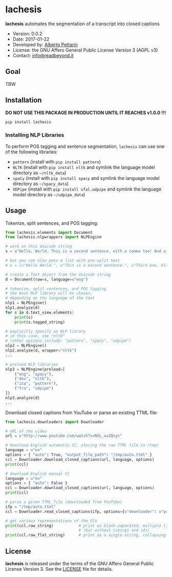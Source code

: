 # lachesis

**lachesis** automates the segmentation of a transcript into closed captions

* Version: 0.0.2
* Date: 2017-01-22
* Developed by: [Alberto Pettarin](http://www.albertopettarin.it/)
* License: the GNU Affero General Public License Version 3 (AGPL v3)
* Contact: [info@readbeyond.it](mailto:info@readbeyond.it)

## Goal

TBW


## Installation

**DO NOT USE THIS PACKAGE IN PRODUCTION UNTIL IT REACHES v1.0.0 !!!**

```bash
pip install lachesis
```

### Installing NLP Libraries

To perform POS tagging and sentence segmentation, ``lachesis`` can use
one of the following libraries:

* ``pattern`` (install with ``pip install pattern``)
* ``NLTK`` (install with ``pip install nltk`` and symlink the language model directory as ``~/nltk_data``)
* ``spaCy`` (install with ``pip install spacy`` and symlink the language model directory as ``~/spacy_data``)
* ``UDPipe`` (install with ``pip install ufal.udpipe`` and symlink the language model directory as ``~/udpipe_data``)


## Usage

Tokenize, split sentences, and POS tagging:

```python
from lachesis.elements import Document
from lachesis.nlpwrappers import NLPEngine

# work on this Unicode string
s = u"Hello, World. This is a second sentence, with a comma too! And a third sentence."

# but you can also pass a list with pre-split text
# s = [u"Hello World.", u"This is a second sentence.", u"Third one, bla bla"]

# create a Text object from the Unicode string
d = Document(raw=s, language=u"eng")

# tokenize, split sentences, and POS tagging
# the best NLP library will be chosen,
# depending on the language of the text
nlp1 = NLPEngine()
nlp1.analyze(d)
for s in d.text_view.elements:
    print(s)
    print(s.tagged_string)

# explicitly specify an NLP library
# in this case, use "nltk"
# (other options include: "pattern", "spacy", "udpipe")
nlp2 = NLPEngine()
nlp2.analyze(d, wrapper="nltk")
...

# preload NLP libraries
nlp3 = NLPEngine(preload=[
    ("eng", "spacy"),
    ("deu", "nltk"),
    ("ita", "pattern"),
    ("fra", "udpipe")
])
nlp3.analyze(d)
...
```

Download closed captions from YouTube or parse an existing TTML file:

```python
from lachesis.downloaders import Downloader

# URL of the video
url = u"http://www.youtube.com/watch?v=NSL_xx2Qnyc"

# download English automatic CC, storing the raw TTML file in /tmp/
language = u"en"
options = { "auto": True, "output_file_path": "/tmp/auto.ttml" }
ccl = Downloader.download_closed_captions(url, language, options)
print(ccl)

# download English manual CC
language = u"en"
options = { "auto": False }
ccl = Downloader.download_closed_captions(url, language, options)
print(ccl)

# parse a given TTML file (downloaded from YouTube)
ifp = "/tmp/auto.ttml"
ccl = Downloader.read_closed_captions(ifp, options={u"downloader": u"youtube"})

# get various representations of the CCs
print(ccl.raw_string)           # print as blank-separated, multiple line, SRT-like string
                                # (but without timings and ids)
print(ccl.raw_flat_string)      # print as a single string, collapsing CCs and lines
```


## License

**lachesis** is released under the terms of the
GNU Affero General Public License Version 3.
See the [LICENSE](LICENSE) file for details.

